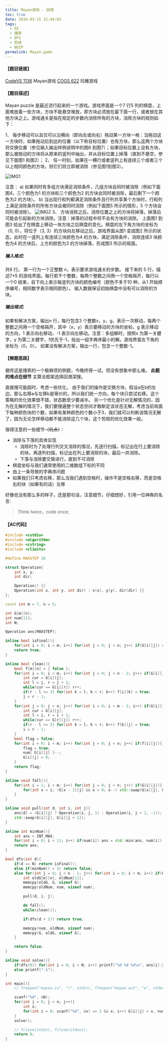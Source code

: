 ```yaml
---
title: Mayan游戏 - 回溯
toc: true
date: 2016-03-15 22:44:03
tags:
  - OI
  - 搜索
  - DFS
  - 剪枝
  - NOIP
permalink: Mayan-game
---
```


#### 【题目链接】
[CodeVS 1136](http://codevs.cn/problem/1136/) Mayan游戏
[COGS 622](http://cogs.top/cogs/problem/problem.php?pid=622) 玛雅游戏

#### 【题目描述】
Mayan puzzle 是最近流行起来的一个游戏。游戏界面是一个7 行5 列的棋盘，上面堆放着一些方块，方块不能悬空堆放，即方块必须放在最下面一行，或者放在其他方块之上。游戏通关是指在规定的步数内消除所有的方块，消除方块的规则如下：

<!--more-->

1、 每步移动可以且仅可以沿横向（即向左或向右）拖动某一方块一格：当拖动这一方块时，如果拖动后到达的位置（以下称目标位置）也有方块，那么这两个方块将交换位置（参见输入输出样例说明中的图6 到图7）；如果目标位置上没有方块，那么被拖动的方块将从原来的竖列中抽出，并从目标位置上掉落（直到不悬空，参见下面图1 和图2）；
2、 任一时刻，如果在一横行或者竖列上有连续三个或者三个以上相同颜色的方块，则它们将立即被消除（参见图1到图3）。

![IMG1](Mayan-game/Manya-game-img1.png)

注意：
a) 如果同时有多组方块满足消除条件，几组方块会同时被消除（例如下面图4，三个颜色为1 的方块和三个颜色为2 的方块会同时被消除，最后剩下一个颜色为2 的方块）。
b) 当出现行和列都满足消除条件且行列共享某个方块时，行和列上满足消除条件的所有方块会被同时消除（例如下面图5 所示的情形，5 个方块会同时被消除）。
![IMG2](Mayan-game/Manya-game-img2.png)
3、 方块消除之后，消除位置之上的方块将掉落，掉落后可能会引起新的方块消除。注意：掉落的过程中将不会有方块的消除。
上面图1 到图3 给出了在棋盘上移动一块方块之后棋盘的变化。棋盘的左下角方块的坐标为（0, 0），将位于（3, 3）的方块向左移动之后，游戏界面从图1 变成图2 所示的状态，此时在一竖列上有连续三块颜色为4 的方块，满足消除条件，消除连续3 块颜色为4 的方块后，上方的颜色为3 的方块掉落，形成图3 所示的局面。

##### 输入格式:
共6 行。
第一行为一个正整数 n，表示要求游戏通关的步数。
接下来的 5 行，描述7*5 的游戏界面。每行若干个整数，每两个整数之间用一个空格隔开，每行以一个0 结束，自下向上表示每竖列方块的颜色编号（颜色不多于10 种，从1 开始顺序编号，相同数字表示相同颜色）。
输入数据保证初始棋盘中没有可以消除的方块。
##### 输出格式:
如果有解决方案，输出n 行，每行包含3 个整数x，y，g，表示一次移动，每两个整数之间用一个空格隔开，其中（x，y）表示要移动的方块的坐标，g 表示移动的方向，1 表示向右移动，-1 表示向左移动。注意：多组解时，按照x 为第一关健字，y 为第二关健字，1优先于-1，给出一组字典序最小的解。游戏界面左下角的坐标为（0，0）。
如果没有解决方案，输出一行，包含一个整数-1。

#### 【解题思路】

据传这是搜索的一个极麻烦的例题，今晚终得一试，但没有想象中那么难。
**此题的难点在细节**
主算法框架选择回溯深搜。

直接搜可能超时，考虑一些优化，
由于我们的操作是交换方块，假设a在b的左边，那么右移a与左移b是等价的，所以我们统一方向，每个块只尝试右移。这个策略的优化效果很不错，状态数至少要减半。
另一个优化是针对无解情况的，因为在无解的情况下，我们要搜遍整个状态空间才敢断定该状态无解，考虑当前局面下每种颜色块的个数，如果有某种颜色的个数小于3，我们就可以判断该情况无解了，因为无论怎样移动都不能消除这几个块，这个剪枝的优化效果一般。

值得注意的一些细节~~（坑点）~~：

- 消除与下落的具体实现
  - 消除时为了处理行列交叉消除的情况，先逐行扫描，标记出在行上要消除的块，再逐列扫描，标记出在列上要消除的块，最后一并消除。
  - 下落与消除要交替进行，直到不可消除
- 棋盘坐标与我们通常使用的二维数组下标的不同
- 由上一条导致的字典序问题
- 如果我们只考虑右移，那么当我们遇到空格时，操作不是空格右移，而是空格右的块（如果有的话）左移

好像也没有那么多的样子，还是那句话，注意细节，仔细想好，引用一位神犇的名言:
> Think twice，code once;

#### 【AC代码】
```c++
#include <cstdio>
#include <algorithm>
#include <cstring>
#include <climits>

#define MAXSTEP 10

struct Operation{
    int x, y;
    int dir;

    Operation() {}
    Operation(int x, int y, int dir) : x(x), y(y), dir(dir) {}
};

const int m = 7, n = 5;

int G[m][n];
int num[11];
int N;

Operation ans[MAXSTEP];

inline bool isFinal(){
    for(int i = 0; i < m; i++) for(int j = 0; j < n; j++) if(G[i][j]) return false;
    return true;
}

inline bool clean(){
    bool f[m][n] = { false };
    for(int i = 0; i < m; i++) for(int j = 0; j < n - 2; j++) if(G[i][j]){
        int cur = G[i][j];
        int l = j, r = j + 1;
        while(cur == G[i][r]) r++;
        if(r - l >= 3) for(int k = l; k < r; k++) f[i][k] = true;
        j = r - 1;
    }
    for(int j = 0; j < n; j++) for(int i = 0; i < m - 2; i++) if(G[i][j]){
        int cur = G[i][j];
        int l = i, r = i + 1;
        while(cur == G[r][j]) r++;
        if(r - l >= 3) for(int k = l; k < r; k++) f[k][j] = true;
        i = r - 1;
    }
    bool flag = false;
    for(int i = 0; i < m; i++) for(int j = 0; j < n; j++) if(f[i][j]){
        flag = true;
        num[ G[i][j] ]--;
        G[i][j] = 0;
    }
    return flag;
}

inline void fall(){
    for(int i = 1; i < m; i++) for(int j = 0; j < n; j++) if(G[i][j]){
        for(int x = i; !G[x - 1][j] && x > 0; x--) std::swap(G[x][j], G[x - 1][j]);
    }
}

inline void pull(int d, int i, int j){
    ans[d] = (G[i][j] ? Operation(i, j, 1) : Operation(i, j + 1, -1));
    std::swap(G[i][j], G[i][j + 1]);
}

inline int minNum(){
    int ans = INT_MAX;
    for(int i = 0; i < 11; i++) if(num[i]) ans = std::min(ans, num[i]);
    return ans;
}

bool dfs(int d){
    if(d == N) return isFinal();
    else if(minNum() < 3) return false;
    else for(int j = 0; j < n - 1; j++) for(int i = 0; i < m; i++) if(G[i][j] || G[i][j + 1]){
        int oldG[m][n], oldNum[11];
        memcpy(oldG, G, sizeof G);
        memcpy(oldNum, num, sizeof num);

        pull(d, i, j);

        do fall(); 
        while(clean());

        if(dfs(d + 1)) return true;

        memcpy(num, oldNum, sizeof num);
        memcpy(G, oldG, sizeof G);
    }

    return false;
}

inline void solve(){
    if(dfs(0)) for(int i = 0; i < N; i++) printf("%d %d %d\n", ans[i].y, ans[i].x, ans[i].dir);
    else printf("-1");
}

int main(){
    // freopen("mayan.in", "r", stdin), freopen("mayan.out", "w", stdout);

    scanf("%d", &N);
    for(int j = 0; j < n; j++){
        int x;
        for(int i = 0; scanf("%d", &x) == 1 && x; i++) G[i][j] = x, num[x]++;
    }
    solve();

    // fclose(stdin), fclose(stdout);
    return 0;
}
```